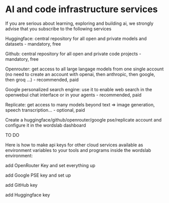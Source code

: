 # AI and code infrastructure services

If you are serious about learning, exploring and building ai, we strongly advise that you subscribe to the following services

Huggingface: central repository for all open and private models and datasets - mandatory, free

Github: central repository for all open and private code projects - mandatory, free
	
Openrouter: get access to all large langage models from one single account (no need to create an account with openai, then anthropic, then google, then groq ...) - recommended, paid

Google personalized search engine: use it to enable web search in the openwebui chat interface or in your agents - recommended, paid
	
Replicate: get access to many models beyond text => image generation, speech transcription... - optional, paid

Create a huggingface/github/openrouter/google pse/replicate account and configure it in the wordslab dashboard

TO DO

Here is how to make api keys for other cloud services available as environment variables to your tools and programs inside the wordslab environment:

add OpenRouter Key and set everything up

add Google PSE key and set up

add GitHub key

add Huggingface key